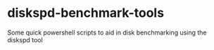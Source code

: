 # diskspd-benchmark-tools
Some quick powershell scripts to aid in disk benchmarking using the diskspd tool
